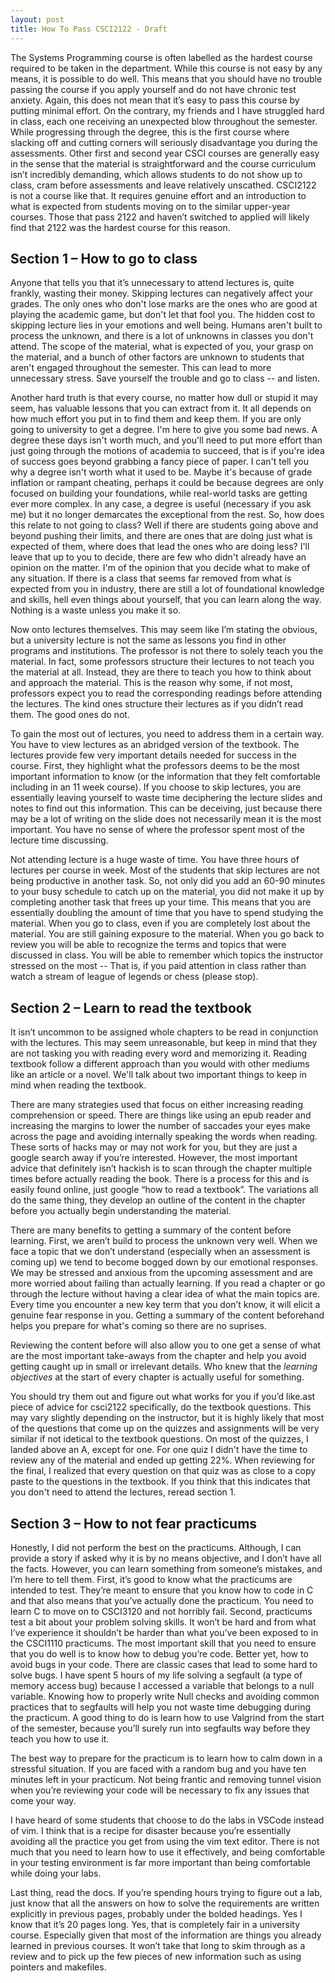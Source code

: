 ```yaml
---
layout: post
title: How To Pass CSCI2122 - Draft
---
```


The Systems Programming course is often labelled as the hardest course required
to be taken in the department. While this course is not easy by any means, it
is possible to do well. This means that you should have no trouble passing the
course if you apply yourself and do not have chronic test anxiety. Again, this
does not mean that it’s easy to pass this course by putting minimal effort. On
the contrary, my friends and I have struggled hard in class, each one receiving
an unexpected blow throughout the semester. While progressing through the
degree, this is the first course where slacking off and cutting corners will
seriously disadvantage you during the assessments. Other first and second year
CSCI courses are generally easy in the sense that the material is
straightforward and the course curriculum isn’t incredibly demanding, which
allows students to do not show up to class, cram before assessments and leave
relatively unscathed. CSCI2122 is not a course like that. It requires genuine
effort and an introduction to what is expected from students moving on to the
similar upper-year courses. Those that pass 2122 and haven’t switched to
applied will likely find that 2122 was the hardest course for this reason.

## Section 1 – How to go to class

Anyone that tells you that it’s unnecessary to attend lectures is, quite
frankly, wasting their money. Skipping lectures can negatively affect your
grades. The only ones who don't lose marks are the ones who are good at playing
the academic game, but don't let that fool you. The hidden cost to skipping
lecture lies in your emotions and well being. Humans aren't built to process
the unknown, and there is a lot of unknowns in classes you don't attend. The
scope of the material, what is expected of you, your grasp on the material, and
a bunch of other factors are unknown to students that aren't engaged throughout
the semester. This can lead to more unnecessary stress. Save yourself the
trouble and go to class -- and listen.

Another hard truth is that every course, no matter how dull or stupid it may
seem, has valuable lessons that you can extract from it. It all depends on how
much effort you put in to find them and keep them. If you are only going to
university to get a degree. I'm here to give you some bad news. A degree these
days isn't worth much, and you'll need to put more effort than just going
through the motions of academia to succeed, that is if you're idea of success
goes beyond grabbing a fancy piece of paper. I can't tell you why a degree
isn't worth what it used to be. Maybe it's because of grade inflation or
rampant cheating, perhaps it could be because degrees are only focused on
building your foundations, while real-world tasks are getting ever more
complex. In any case, a degree is useful (necessary if you ask me) but it no
longer demarcates the exceptional from the rest. So, how does this relate to
not going to class? Well if there are students going above and beyond pushing
their limits, and there are ones that are doing just what is expected of them,
where does that lead the ones who are doing less? I'll leave that up to you to
decide, there are few who didn't already have an opinion on the matter. I'm of
the opinion that you decide what to make of any situation. If there is a class
that seems far removed from what is expected from you in industry, there are
still a lot of foundational knowledge and skills, hell even things about
yourself, that you can learn along the way. Nothing is a waste unless you make
it so.

Now onto lectures themselves. This may seem like I’m stating the obvious, but a
university lecture is not the same as lessons you find in other programs and
institutions. The professor is not there to solely teach you the material. In
fact, some professors structure their lectures to not teach you the material at
all. Instead, they are there to teach you how to think about and approach the
material. This is the reason why some, if not most, professors expect you to
read the corresponding readings before attending the lectures. The kind ones
structure their lectures as if you didn’t read them. The good ones do not.

To gain the most out of lectures, you need to address them in a certain way.
You have to view lectures as an abridged version of the textbook. The lectures
provide few very important details needed for success in the course. First,
they highlight what the professors deems to be the most important information
to know (or the information that they felt comfortable including in an 11 week
course). If you choose to skip lectures, you are essentially leaving yourself
to waste time deciphering the lecture slides and notes to find out this
information. This can be deceiving, just because there may be a lot of writing
on the slide does not necessarily mean it is the most important. You have no
sense of where the professor spent most of the lecture time discussing.

Not attending lecture is a huge waste of time. You have three hours of lectures
per course in week. Most of the students that skip lectures are not being
productive in another task. So, not only did you add an 60-90 minutes to your
busy schedule to catch up on the material, you did not make it up by completing
another task that frees up your time. This means that you are essentially
doubling the amount of time that you have to spend studying the material. When
you go to class, even if you are completely lost about the material. You are
still gaining exposure to the material. When you go back to review you will be
able to recognize the terms and topics that were discussed in class. You will be
able to remember which topics the instructor stressed on the most -- That is, if
you paid attention in class rather than watch a stream of league of legends or
chess (please stop).

## Section 2 – Learn to read the textbook

It isn’t uncommon to be assigned whole chapters to be read in conjunction with
the lectures. This may seem unreasonable, but keep in mind that they are not
tasking you with reading every word and memorizing it. Reading textbook follow a
different approach than you would with other mediums like an article or a novel.
We'll talk about two important things to keep in mind when reading the textbook.

There are many strategies used that focus on either increasing reading
comprehension or speed. There are things like using an epub reader and
increasing the margins to lower the number of saccades your eyes make across the
page and avoiding internally speaking the words when reading. These sorts of
hacks may or may not work for you, but they are just a google search away if
you’re interested. However, the most important advice that definitely isn’t
hackish is to scan through the chapter multiple times before actually reading
the book. There is a process for this and is easily found online, just google
“how to read a textbook”. The variations all do the same thing, they develop an
outline of the content in the chapter before you actually begin understanding
the material.

There are many benefits to getting a summary of the content before learning.
First, we aren’t build to process the unknown very well. When we face a topic
that we don’t understand (especially when an assessment is coming up) we tend to
become bogged down by our emotional responses. We may be stressed and anxious
from the upcoming assessment and are more worried about failing than actually
learning. If you read a chapter or go through the lecture without having a clear
idea of what the main topics are. Every time you encounter a new key term that
you don’t know, it will elicit a genuine fear response in you. Getting a summary
of the content beforehand helps you prepare for what's coming so there are no
suprises.

Reviewing the content before will also allow you to one get a sense of what are
the most important take-aways from the chapter and help you avoid getting caught
up in small or irrelevant details. Who knew that the _learning objectives_ at
the start of every chapter is actually useful for something.

You should try them out and figure out what works for you if you’d like.ast
piece of advice for csci2122 specifically, do the textbook questions. This may
vary slightly depending on the instructor, but it is highly likely that most of
the questions that come up on the quizzes and assignments will be very similar
if not idetical to the textbook questions. On most of the quizzes, I landed
above an A, except for one. For one quiz I didn't have the time to review any
of the material and ended up getting 22%. When reviewing for the final, I
realized that every question on that quiz was as close to a copy paste to the
questions in the textbook. If you think that this indicates that you don't need
to attend the lectures, reread section 1.

## Section 3 – How to not fear practicums

Honestly, I did not perform the best on the practicums. Although, I can provide
a story if asked why it is by no means objective, and I don’t have all the
facts. However, you can learn something from someone’s mistakes, and I’m here to
tell them. First, it’s good to know what the practicums are intended to test.
They’re meant to ensure that you know how to code in C and that also means that
you’ve actually done the practicum. You need to learn C to move on to CSCI3120
and not horribly fail. Second, practicums test a bit about your problem solving
skills. It won’t be hard and from what I’ve experience it shouldn’t be harder
than what you’ve been exposed to in the CSCI1110 practicums. The most important
skill that you need to ensure that you do well is to know how to debug you’re
code. Better yet, how to avoid bugs in your code. There are classic cases that
lead to some hard to solve bugs. I have spent 5 hours of my life solving a
segfault (a type of memory access bug) because I accessed a variable that
belongs to a null variable. Knowing how to properly write Null checks and
avoiding common practices that to segfaults will help you not waste time
debugging during the practicum. A good thing to do is learn how to use Valgrind
from the start of the semester, because you’ll surely run into segfaults
way before they teach you how to use it.

The best way to prepare for the practicum is to learn how to calm down in a
stressful situation. If you are faced with a random bug and you have ten minutes
left in your practicum. Not being frantic and removing tunnel vision when you’re
reviewing your code will be necessary to fix any issues that come your way.

I have heard of some students that choose to do the labs in VSCode instead of
vim. I think that is a recipe for disaster because you’re essentially avoiding
all the practice you get from using the vim text editor. There is not much that
you need to learn how to use it effectively, and being comfortable in your
testing environment is far more important than being comfortable while doing
your labs.

Last thing, read the docs. If you’re spending hours trying to figure out a lab,
just know that all the answers on how to solve the requirements are written
explicitly in previous pages, probably under the bolded headings. Yes I know
that it’s 20 pages long. Yes, that is completely fair in a university course.
Especially given that most of the information are things you already learned in
previous courses. It won’t take that long to skim through as a review and to
pick up the few pieces of new information such as using pointers and makefiles.
